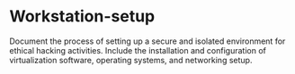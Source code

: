# Workstation-setup
Document the process of setting up a secure and isolated environment for ethical hacking activities. Include the installation and configuration of virtualization software, operating systems, and networking setup.
